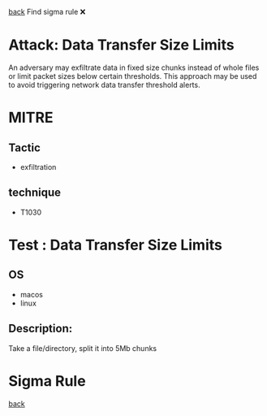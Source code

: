 
[back](../index.md)
Find sigma rule :x: 

# Attack: Data Transfer Size Limits 

An adversary may exfiltrate data in fixed size chunks instead of whole files or limit packet sizes below certain thresholds. This approach may be used to avoid triggering network data transfer threshold alerts.

# MITRE
## Tactic
  - exfiltration


## technique
  - T1030


# Test : Data Transfer Size Limits
## OS
  - macos
  - linux


## Description:
Take a file/directory, split it into 5Mb chunks


# Sigma Rule


[back](../index.md)
